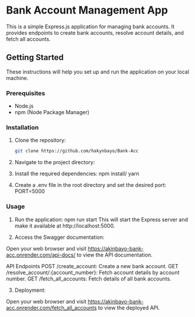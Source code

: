 # Bank Account Management App

This is a simple Express.js application for managing bank accounts. It provides endpoints to create bank accounts, resolve account details, and fetch all accounts.

## Getting Started

These instructions will help you set up and run the application on your local machine.

### Prerequisites

- Node.js 
- npm (Node Package Manager)

### Installation

1. Clone the repository:

   ```bash
   git clone https://github.com/hakynbayo/Bank-Acc

2. Navigate to the project directory:

3. Install the required dependencies:
    npm install/ yarn

4. Create a .env file in the root directory and set the desired port:
    PORT=5000

### Usage
1. Run the application:
    npm run start
This will start the Express server and make it available at http://localhost:5000.

2. Access the Swagger documentation:

Open your web browser and visit https://akinbayo-bank-acc.onrender.com/api-docs/ to view the API documentation.

API Endpoints
POST /create_account: Create a new bank account.
GET /resolve_account/:{account_number}: Fetch account details by account number.
GET /fetch_all_accounts: Fetch details of all bank accounts.

3. Deployment: 

Open your web browser and visit https://akinbayo-bank-acc.onrender.com/fetch_all_accounts to view the deployed API.












